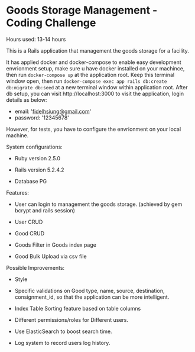 # Goods Storage Management - Coding Challenge

Hours used: 13-14 hours

This is a Rails application that management the goods storage for a facility. 

It has applied docker and docker-compose to enable easy development envrionment setup, make sure u have docker installed on your machince, then run `docker-compose up` at the application root. Keep this terminal window open, then run `docker-compose exec app rails db:create db:migrate db:seed` at a new terminal window within application root. After db setup, you can visit http://localhost:3000 to visit the application, login details as below:

* email:     'fidelhsiung@gmail.com'
* password:  '12345678'

However, for tests, you have to configure the envrionment on your local machine.

System configurations:

* Ruby version 2.5.0

* Rails version 5.2.4.2

* Database PG

Features:

* User can login to management the goods storage. (achieved by gem bcrypt and rails session)

* User CRUD

* Good CRUD

* Goods Filter in Goods index page

* Good Bulk Upload via csv file


Possible Improvements:

* Style

* Specific validations on Good type, name, source, destination, consignment_id, so that the application can be more intelligent.

* Index Table Sorting feature based on table columns

* Different permissions/roles for Different users.

* Use ElasticSearch to boost search time.

* Log system to record users log history.
